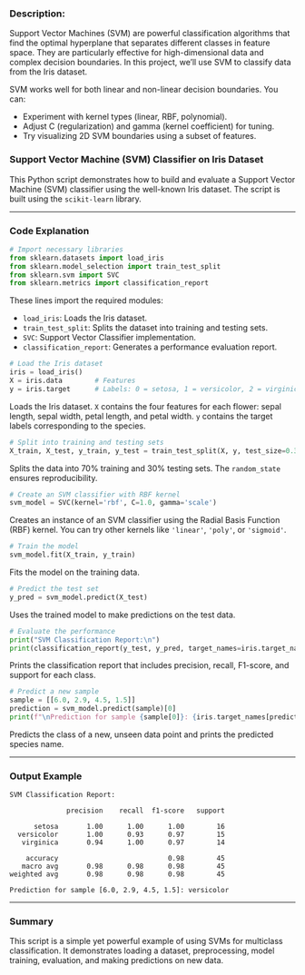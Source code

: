 ### Description:

Support Vector Machines (SVM) are powerful classification algorithms that find the optimal hyperplane that separates different classes in feature space. They are particularly effective for high-dimensional data and complex decision boundaries. In this project, we’ll use SVM to classify data from the Iris dataset.

SVM works well for both linear and non-linear decision boundaries. You can:
- Experiment with kernel types (linear, RBF, polynomial).
- Adjust C (regularization) and gamma (kernel coefficient) for tuning.
- Try visualizing 2D SVM boundaries using a subset of features.

### Support Vector Machine (SVM) Classifier on Iris Dataset

This Python script demonstrates how to build and evaluate a Support Vector Machine (SVM) classifier using the well-known Iris dataset. The script is built using the `scikit-learn` library.

---

### Code Explanation

```python
# Import necessary libraries
from sklearn.datasets import load_iris
from sklearn.model_selection import train_test_split
from sklearn.svm import SVC
from sklearn.metrics import classification_report
```

These lines import the required modules:

* `load_iris`: Loads the Iris dataset.
* `train_test_split`: Splits the dataset into training and testing sets.
* `SVC`: Support Vector Classifier implementation.
* `classification_report`: Generates a performance evaluation report.

```python
# Load the Iris dataset
iris = load_iris()
X = iris.data        # Features
y = iris.target      # Labels: 0 = setosa, 1 = versicolor, 2 = virginica
```

Loads the Iris dataset. `X` contains the four features for each flower: sepal length, sepal width, petal length, and petal width. `y` contains the target labels corresponding to the species.

```python
# Split into training and testing sets
X_train, X_test, y_train, y_test = train_test_split(X, y, test_size=0.3, random_state=42)
```

Splits the data into 70% training and 30% testing sets. The `random_state` ensures reproducibility.

```python
# Create an SVM classifier with RBF kernel
svm_model = SVC(kernel='rbf', C=1.0, gamma='scale')
```

Creates an instance of an SVM classifier using the Radial Basis Function (RBF) kernel. You can try other kernels like `'linear'`, `'poly'`, or `'sigmoid'`.

```python
# Train the model
svm_model.fit(X_train, y_train)
```

Fits the model on the training data.

```python
# Predict the test set
y_pred = svm_model.predict(X_test)
```

Uses the trained model to make predictions on the test data.

```python
# Evaluate the performance
print("SVM Classification Report:\n")
print(classification_report(y_test, y_pred, target_names=iris.target_names))
```

Prints the classification report that includes precision, recall, F1-score, and support for each class.

```python
# Predict a new sample
sample = [[6.0, 2.9, 4.5, 1.5]]
prediction = svm_model.predict(sample)[0]
print(f"\nPrediction for sample {sample[0]}: {iris.target_names[prediction]}")
```

Predicts the class of a new, unseen data point and prints the predicted species name.

---

### Output Example

```
SVM Classification Report:

              precision    recall  f1-score   support

      setosa       1.00      1.00      1.00        16
  versicolor       1.00      0.93      0.97        15
   virginica       0.94      1.00      0.97        14

    accuracy                           0.98        45
   macro avg       0.98      0.98      0.98        45
weighted avg       0.98      0.98      0.98        45

Prediction for sample [6.0, 2.9, 4.5, 1.5]: versicolor
```

---

### Summary

This script is a simple yet powerful example of using SVMs for multiclass classification. It demonstrates loading a dataset, preprocessing, model training, evaluation, and making predictions on new data.

